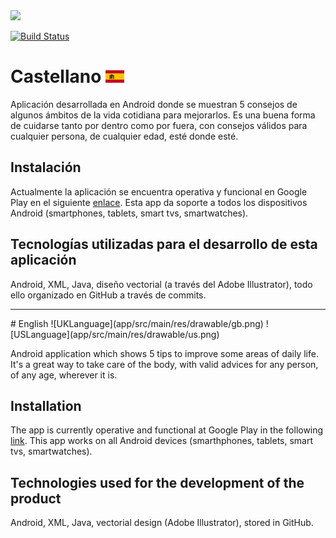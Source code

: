 <img src="http://i67.tinypic.com/21bvt6h.png">

[![Build Status](https://travis-ci.org/cvazquezlos/Lifez.svg?branch=master)](https://travis-ci.org/cvazquezlos/Lifez)

# Castellano ![SpanishLanguage](app/src/main/res/drawable/es.png)

Aplicación desarrollada en Android donde se muestran 5 consejos de algunos ámbitos de la vida cotidiana para mejorarlos. Es una buena forma de cuidarse tanto por dentro como por fuera, con consejos válidos para cualquier persona, de cualquier edad, esté donde esté.

## Instalación

Actualmente la aplicación se encuentra operativa y funcional en Google Play en el siguiente [enlace](https://play.google.com/store/apps/details?id=com.carlosvlosada.android.lifez). Esta app da soporte a todos los dispositivos Android (smartphones, tablets, smart tvs, smartwatches).

## Tecnologías utilizadas para el desarrollo de esta aplicación

Android, XML, Java, diseño vectorial (a través del Adobe Illustrator), todo ello organizado en GitHub a través de commits.
<hr>
# English ![UKLanguage](app/src/main/res/drawable/gb.png) ![USLanguage](app/src/main/res/drawable/us.png)

Android application which shows 5 tips to improve some areas of daily life. It's a great way to take care of the body, with valid advices for any person, of any age, wherever it is.

## Installation

The app is currently operative and functional at Google Play in the following [link](https://play.google.com/store/apps/details?id=com.carlosvlosada.android.lifez). This app works on all Android devices (smarthphones, tablets, smart tvs, smartwatches).

## Technologies used for the development of the product

Android, XML, Java, vectorial design (Adobe Illustrator), stored in GitHub.
